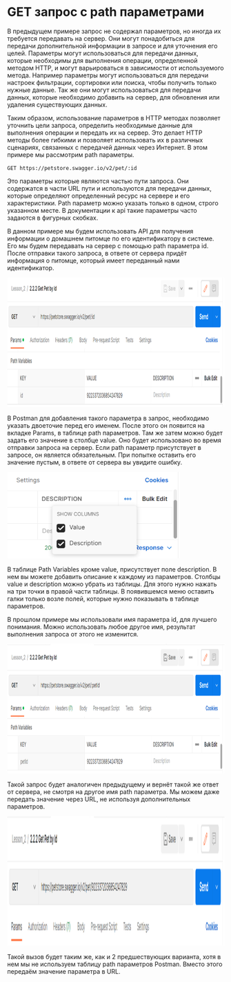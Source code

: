 # GET запрос с path параметрами

В предыдущем примере запрос не содержал параметров, но иногда их требуется передавать на сервер. Они могут понадобиться
для передачи дополнительной информации в запросе и для уточнения его целей. Параметры могут использоваться для передачи
данных, которые необходимы для выполнения операции, определенной методом HTTP, и могут варьироваться в зависимости от
используемого метода. Например параметры могут использоваться для передачи настроек фильтрации, сортировки или поиска,
чтобы получить только нужные данные. Так же они могут использоваться для передачи данных, которые необходимо добавить на
сервер, для обновления или удаления существующих данных.

Таким образом, использование параметров в HTTP методах позволяет уточнить цели запроса, определить необходимые данные
для выполнения операции и передать их на сервер. Это делает HTTP методы более гибкими и позволяет использовать их в
различных сценариях, связанных с передачей данных через Интернет. В этом примере мы рассмотрим path параметры.

```
GET https://petstore.swagger.io/v2/pet/:id
```

Это параметры которые являются частью пути запроса. Они содержатся в части URL пути и используются для передачи данных,
которые определяют определенный ресурс на сервере и его характеристики. Path параметр можно указать только в одном,
строго указанном месте. В документации к api такие параметры часто задаются в фигурных скобках.

В данном примере мы будем использовать API для получения информации о домашнем питомце по его идентификатору в системе.
Его мы будем передавать на сервер с помощью path параметра id. После отправки такого запроса, в ответе от сервера придёт
информация о питомце, который имеет переданный нами идентификатор.


<img src="img/get_pet.png" width="800" height="300" alt="get pet">

В Postman для добавления такого параметра в запрос, необходимо указать двоеточие перед его именем. После этого он
появится на вкладке Params, в таблице path параметров. Там же затем можно будет задать его значение в столбце value. Оно
будет использовано во время отправки запроса на сервер. Если path параметр присутствует в запросе, он является
обязательным. При попытке оставить его значение пустым, в ответе от сервера вы увидите ошибку.

<img src="img/description.png" width="400" height="200" alt="description">

В таблице Path Variables кроме value, присутствует поле description. В нем вы можете добавить описание к каждому из
параметров. Столбцы value и description можно убрать из таблицы. Для этого нужно нажать на три точки в правой части
таблицы. В появившемся меню оставить галки только возле полей, которые нужно показывать в таблице параметров.

В прошлом примере мы использовали имя параметра id, для лучшего понимания. Можно использовать любое другое имя,
результат выполнения запроса от этого не изменится.

<img src="img/get_pet_by_id.png" width="800" height="300" alt="get pet">

Такой запрос будет аналогичен предыдущему и вернёт такой же ответ от сервера, не смотря на другое имя path параметра. Мы
можем даже передать значение через URL, не используя дополнительных параметров.

<img src="img/get_pet1.png" width="800" height="300" alt="get pet">

Такой вызов будет таким же, как и 2 предшествующих варианта, хотя в нем мы не используем таблицу path параметров
Postman. Вместо этого передаём значение параметра в URL.
